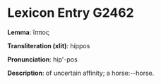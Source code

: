 # Lexicon Entry G2462

**Lemma**: ἵππος

**Transliteration (xlit)**: híppos

**Pronunciation**: hip'-pos

**Description**:
of uncertain affinity; a horse:--horse.

